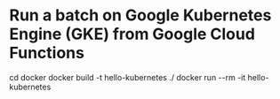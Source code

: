 # Run a batch on Google Kubernetes Engine (GKE) from Google Cloud Functions

cd docker
docker build -t hello-kubernetes ./
docker run --rm -it hello-kubernetes